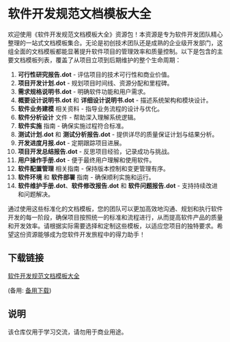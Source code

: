 # 软件开发规范文档模板大全

欢迎使用《软件开发规范文档模板大全》资源包！本资源是专为软件开发团队精心整理的一站式文档模板集合。无论是初创技术团队还是成熟的企业级开发部门，这组全面的文档模板都能显著提升软件项目的管理效率和质量控制。以下是包含的主要文档模板列表，覆盖了从项目立项到后期维护的整个生命周期：

1. **可行性研究报告.dot** - 评估项目的技术可行性和商业价值。
2. **项目开发计划.dot** - 规划项目时间线、资源分配和里程碑。
3. **需求规格说明书.dot** - 明确软件功能和用户需求。
4. **概要设计说明书.dot** 和 **详细设计说明书.dot** - 描述系统架构和模块设计。
5. **软件业务建模** 相关资料 - 指导业务流程的设计与优化。
6. **软件分析设计** 文件 - 帮助深入理解系统逻辑。
7. **软件实施** 指南 - 确保实施过程符合标准。
8. **测试计划.dot** 和 **测试分析报告.dot** - 提供详尽的质量保证计划与结果分析。
9. **开发进度月报.dot** - 定期跟踪项目进展。
10. **项目开发总结报告.dot** - 反思项目经验，记录成功与挑战。
11. **用户操作手册.dot** - 便于最终用户理解和使用软件。
12. **软件配置管理** 相关指南 - 保持版本控制和变更管理有序。
13. **软件环境** 和 **软件部署** 指南 - 确保顺利实施和运行。
14. **软件维护手册.dot**、**软件修改报告.dot** 和 **软件问题报告.dot** - 支持持续改进和问题解决。

通过使用这些标准化的文档模板，您的团队可以更加高效地沟通、规划和执行软件开发的每一阶段，确保项目按照统一的标准和流程进行，从而提高软件产品的质量和开发效率。请根据实际需要选择和定制这些模板，以适应您项目的独特要求。希望这份资源能够成为您软件开发旅程中的得力助手！

## 下载链接
[软件开发规范文档模板大全](https://pan.quark.cn/s/b729ed26fa4b) 

(备用: [备用下载](https://pan.baidu.com/s/17MGTKwDBzZHF9xqBC8taQw?pwd=1234))

## 说明

该仓库仅用于学习交流，请勿用于商业用途。
